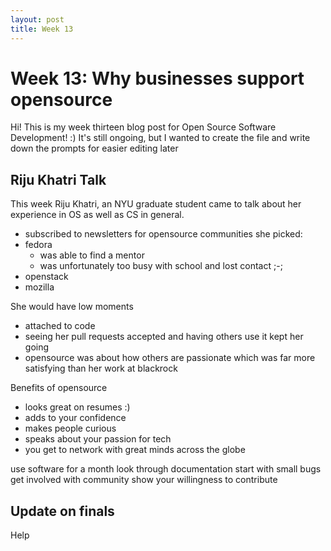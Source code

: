 ```yaml
---
layout: post
title: Week 13
---
```


# Week 13: Why businesses support opensource
Hi! This is my week thirteen blog post for Open Source Software Development! :) It's still ongoing, but I wanted to create the file and write down the prompts for easier editing later

## Riju Khatri Talk
This week Riju Khatri, an NYU graduate student came to talk about her experience in OS as well as CS in general. 
- subscribed to newsletters for opensource
communities she picked:
- fedora
    - was able to find a mentor
    - was unfortunately too busy with school and lost contact ;-;
- openstack
- mozilla

She would have low moments
- attached to code
- seeing her pull requests accepted and having others use it kept her going
- opensource was about how others are passionate which was far more satisfying than her work at blackrock

Benefits of opensource
- looks great on resumes :)
- adds to your confidence
- makes people curious
- speaks about your passion for tech
- you get to network with great minds across the globe

use software for a month
look through documentation
start with small bugs
get involved with community 
show your willingness to contribute

## Update on finals
Help




